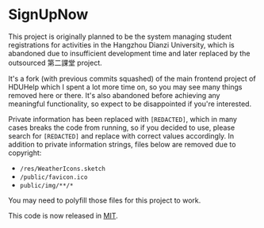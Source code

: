 # SignUpNow

This project is originally planned to be the system managing student registrations for activities in the Hangzhou Dianzi University, which is abandoned due to insufficient development time and later replaced by the outsourced 第二課堂 project.

It's a fork (with previous commits squashed) of the main frontend project of HDUHelp which I spent a lot more time on, so you may see many things removed here or there. It's also abandoned before achieving any meaningful functionality, so expect to be disappointed if you're interested.

Private information has been replaced with `[REDACTED]`, which in many cases breaks the code from running, so if you decided to use, please search for `[REDACTED]` and replace with correct values accordingly. In addition to private information strings, files below are removed due to copyright:

- `/res/WeatherIcons.sketch`
- `/public/favicon.ico`
- `public/img/**/*`

You may need to polyfill those files for this project to work.

This code is now released in [MIT](https://laosb.mit-license.org).
